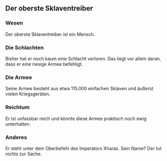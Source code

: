 ## Der oberste Sklaventreiber

### Wesen

Der oberste Sklaventreiber ist ein Mensch.

### Die Schlachten

Bisher hat er noch kaum eine Schlacht verloren. Das liegt vor allem daran, dass er eine riesige Armee befehligt.

### Die Armee

Seine Armee besteht aus etwa 115.000 einfachen Sklaven und äußerst vielen Kriegsgeräten.

### Reichtum

Er ist unfassbar reich und könnte diese Armee praktisch noch ewig unterhalten.

### Anderes

Er steht unter dem Oberbefehl des Imperators Xharas. Sein Name? Der tut nichts zur Sache.
